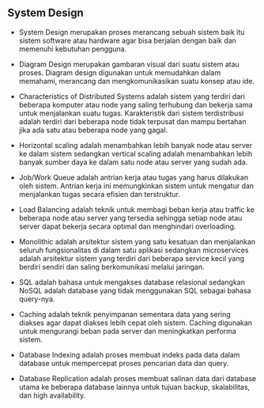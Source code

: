 ## System Design

- System Design merupakan proses merancang sebuah sistem baik itu sistem software atau hardware agar bisa berjalan dengan baik dan memenuhi kebutuhan pengguna.

- Diagram Design merupakan gambaran visual dari suatu sistem atau proses. Diagram design digunakan untuk memudahkan dalam memahami, merancang dan mengkomunikasikan suatu konsep atau ide.

- Characteristics of Distributed Systems adalah sistem yang terdiri dari beberapa komputer atau node yang saling terhubung dan bekerja sama untuk menjalankan suatu tugas. Karakteristik dari sistem terdistribusi adalah terdiri dari beberapa node tidak terpusat dan mampu bertahan jika ada satu atau beberapa node yang gagal.

- Horizontal scaling adalah menambahkan lebih banyak node atau server ke dalam sistem sedangkan vertical scaling adalah menambahkan lebih banyak sumber daya ke dalam satu node atau server yang sudah ada.

- Job/Work Queue adalah antrian kerja atau tugas yang harus dilakukan oleh sistem. Antrian kerja ini memungkinkan sistem untuk mengatur dan menjalankan tugas secara efisien dan terstruktur.

- Load Balancing adalah teknik untuk membagi beban kerja atau traffic ke beberapa node atau server yang tersedia sehingga setiap node atau server dapat bekerja secara optimal dan menghindari overloading.

- Monolithic adalah arsitektur sistem yang satu kesatuan dan menjalankan seluruh fungsionalitas di dalam satu aplikasi sedangkan microservices adalah arsitektur sistem yang terdiri dari beberapa service kecil yang berdiri sendiri dan saling berkomunikasi melalui jaringan.

- SQL adalah bahasa untuk mengakses database relasional sedangkan NoSQL adalah database yang tidak menggunakan SQL sebagai bahasa query-nya.

- Caching adalah teknik penyimpanan sementara data yang sering diakses agar dapat diakses lebih cepat oleh sistem. Caching digunakan untuk mengurangi beban pada server dan meningkatkan performa sistem.

- Database Indexing adalah proses membuat indeks pada data dalam database untuk mempercepat proses pencarian data dan query.

- Database Replication adalah proses membuat salinan data dari database utama ke beberapa database lainnya untuk tujuan backup, skalabilitas, dan high availability.
